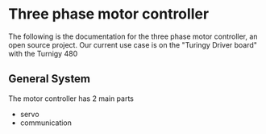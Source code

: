 # Three phase motor controller

The following is the documentation for the three phase motor controller, an open source project.
Our current use case is on the "Turingy Driver board" with the Turnigy 480 

## General System

The motor controller has 2 main parts
- servo
- communication
